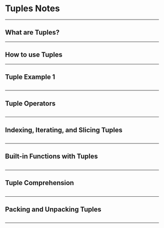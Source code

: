 # Tuples Notes
------
**What are Tuples?**
------

------
**How to use Tuples**
------

------
**Tuple Example 1**
------
```python

```
------
**Tuple Operators**
------
```python

```
------
**Indexing, Iterating, and Slicing Tuples**
------
```python

```
------
**Built-in Functions with Tuples**
------
```python

```
------
**Tuple Comprehension**
------
```python

```

------
**Packing and Unpacking Tuples**
------
```python

```

------

